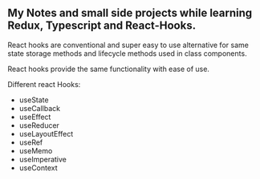 ## My Notes and small side projects while learning Redux, Typescript and React-Hooks.
 React hooks are conventional and super easy to use alternative for same state storage methods and lifecycle methods used in class components.

React hooks provide the same functionality with ease of use. 

Different react Hooks:
 - useState 
 - useCallback
 - useEffect
 - useReducer
 - useLayoutEffect
 - useRef
 - useMemo
 - useImperative
 - useContext
 
